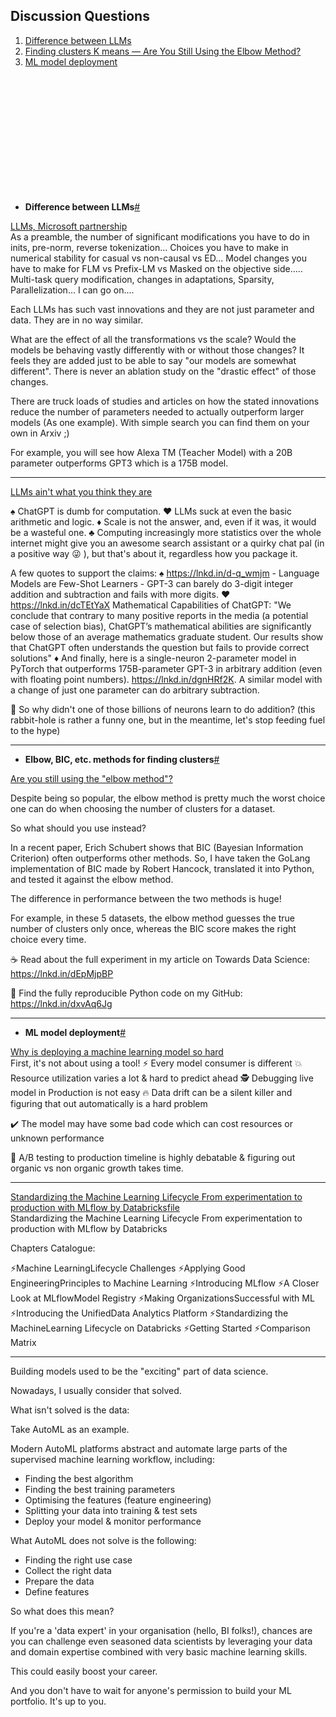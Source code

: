 ## Discussion Questions

1. [Difference between LLMs](#a1) <span id="q1"></span>
2. [Finding clusters K means — Are You Still Using the Elbow Method?](#a2) <span id="q2"></span> 
3. [ML model deployment](#a3) <span id="q3"></span>


<br />
<br />
<br />
<br />
<br />
<br />
<br />
<br />
<br />
<br />
<br />

* __Difference between LLMs__[#](#q1) <span id="a1"></span>

[LLMs, Microsoft partnership](https://www.linkedin.com/feed/update/urn:li:activity:7025864120314863616/)  
As a preamble, the number of significant modifications you have to do in inits, pre-norm, reverse tokenization... Choices you have to make in numerical stability for casual vs non-causal vs ED... Model changes you have to make for FLM vs Prefix-LM vs Masked on the objective side..... Multi-task query modification, changes in adaptations, Sparsity, Parallelization... I can go on....

Each LLMs has such vast innovations and they are not just parameter and data. They are in no way similar.

What are the effect of all the transformations vs the scale? Would the models be behaving vastly differently with or without those changes? It feels they are added just to be able to say "our models are somewhat different". There is never an ablation study on the "drastic effect" of those changes.

There are truck loads of studies and articles on how the stated innovations reduce the number of parameters needed to actually outperform larger models (As one example). With simple search you can find them on your own in Arxiv  ;)

For example, you will see how Alexa TM (Teacher Model) with a 20B parameter outperforms GPT3 which is a 175B model.

---

[LLMs ain't what you think they are](https://www.linkedin.com/posts/activity-7027970160925847552-wydr)

♠ ChatGPT is dumb for computation. 
♥ LLMs suck at even the basic arithmetic and logic.
♦ Scale is not the answer, and, even if it was, it would be a wasteful one.
♣ Computing increasingly more statistics over the whole internet might give you an awesome search assistant or a quirky chat pal (in a positive way 😜 ), but that's about it, regardless how you package it.

A few quotes to support the claims:
♠ https://lnkd.in/d-q_wmjm - Language Models are Few-Shot Learners - GPT-3 can barely do 3-digit integer addition and subtraction and fails with more digits.
♥ https://lnkd.in/dcTEtYaX Mathematical Capabilities of ChatGPT: "We conclude that contrary to many positive reports in the media (a potential case of selection bias), ChatGPT’s mathematical abilities are significantly below those of an average mathematics graduate student. Our results show that ChatGPT often understands the question but fails to provide correct solutions"
♦ And finally, here is a single-neuron 2-parameter model in PyTorch that outperforms 175B-parameter GPT-3 in arbitrary addition (even with floating point numbers). https://lnkd.in/dgnHRf2K. A similar model with a change of just one parameter can do arbitrary subtraction.

🤔 So why didn't one of those billions of neurons learn to do addition? (this rabbit-hole is rather a funny one, but in the meantime, let's stop feeding fuel to the hype) 

---

* __Elbow, BIC, etc. methods for finding clusters__[#](#q2) <span id="a2"></span>

[Are you still using the "elbow method"?](https://towardsdatascience.com/are-you-still-using-the-elbow-method-5d271b3063bd)

Despite being so popular, the elbow method is pretty much the worst choice one can do when choosing the number of clusters for a dataset.

So what should you use instead?

In a recent paper, Erich Schubert shows that BIC (Bayesian Information Criterion) often outperforms other methods. So, I have taken the GoLang implementation of BIC made by Robert Hancock, translated it into Python, and tested it against the elbow method.

The difference in performance between the two methods is huge!

For example, in these 5 datasets, the elbow method guesses the true number of clusters only once, whereas the BIC score makes the right choice every time.

☕ Read about the full experiment in my article on Towards Data Science: https://lnkd.in/dEpMjpBP

🐍 Find the fully reproducible Python code on my GitHub: https://lnkd.in/dxvAq6Jg

---

* __ML model deployment__[#](#q3) <span id="a3"></span>

[Why is deploying a machine learning model so hard](https://www.linkedin.com/posts/iamabhishekchoudhary_why-is-deploying-a-machine-learning-model-activity-7027683050654187520-_8kd)   
First, it's not about using a tool!
⚡ Every model consumer is different
💥 Resource utilization varies a lot & hard to predict ahead
🕵️ Debugging live model in Production is not easy
🔥 Data drift can be a silent killer and figuring that out automatically is a hard problem

✔️ The model may have some bad code which can cost resources or unknown performance

🚧 A/B testing to production timeline is highly debatable & figuring out organic vs non organic growth takes time.

---

 [Standardizing the Machine Learning Lifecycle From experimentation to production with MLflow by Databricks](https://www.linkedin.com/posts/ashishpatel2604_mlflow-by-databricks-ugcPost-7028370034502569984-wKd4/)[file](/ml_study/files/ml_lifecycle_databricks.pdf)  
 Standardizing the Machine Learning Lifecycle From experimentation to production with MLflow by Databricks

Chapters Catalogue:

⚡Machine LearningLifecycle Challenges
⚡Applying Good EngineeringPrinciples to Machine Learning
⚡Introducing MLflow
⚡A Closer Look at MLflowModel Registry
⚡Making OrganizationsSuccessful with ML
⚡Introducing the UnifiedData Analytics Platform
⚡Standardizing the MachineLearning Lifecycle on Databricks
⚡Getting Started
⚡Comparison Matrix

--- 

Building models used to be the "exciting" part of data science.

Nowadays, I usually consider that solved.

What isn't solved is the data:

Take AutoML as an example.

Modern AutoML platforms abstract and automate large parts of the supervised machine learning workflow, including:

- Finding the best algorithm
- Finding the best training parameters
- Optimising the features (feature engineering)
- Splitting your data into training & test sets
- Deploy your model & monitor performance

What AutoML does not solve is the following:

- Finding the right use case
- Collect the right data
- Prepare the data
- Define features

So what does this mean?

If you're a 'data expert' in your organisation (hello, BI folks!), chances are you can challenge even seasoned data scientists by leveraging your data and domain expertise combined with very basic machine learning skills.

This could easily boost your career.

And you don't have to wait for anyone's permission to build your ML portfolio. It's up to you.
